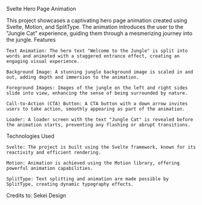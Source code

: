 Svelte Hero Page Animation

This project showcases a captivating hero page animation created using Svelte, Motion, and SplitType. The animation introduces the user to the "Jungle Cat" experience, guiding them through a mesmerizing journey into the jungle.
Features

    Text Animation: The hero text "Welcome to the Jungle" is split into words and animated with a staggered entrance effect, creating an engaging visual experience.

    Background Image: A stunning jungle background image is scaled in and out, adding depth and immersion to the animation.

    Foreground Images: Images of the jungle on the left and right sides slide into view, enhancing the sense of being surrounded by nature.

    Call-to-Action (CTA) Button: A CTA button with a down arrow invites users to take action, smoothly appearing as part of the animation.

    Loader: A loader screen with the text "Jungle Cat" is revealed before the animation starts, preventing any flashing or abrupt transitions.

Technologies Used

    Svelte: The project is built using the Svelte framework, known for its reactivity and efficient rendering.

    Motion: Animation is achieved using the Motion library, offering powerful animation capabilities.

    SplitType: Text splitting and animation are made possible by SplitType, creating dynamic typography effects.


Credits to: Sekei Design
